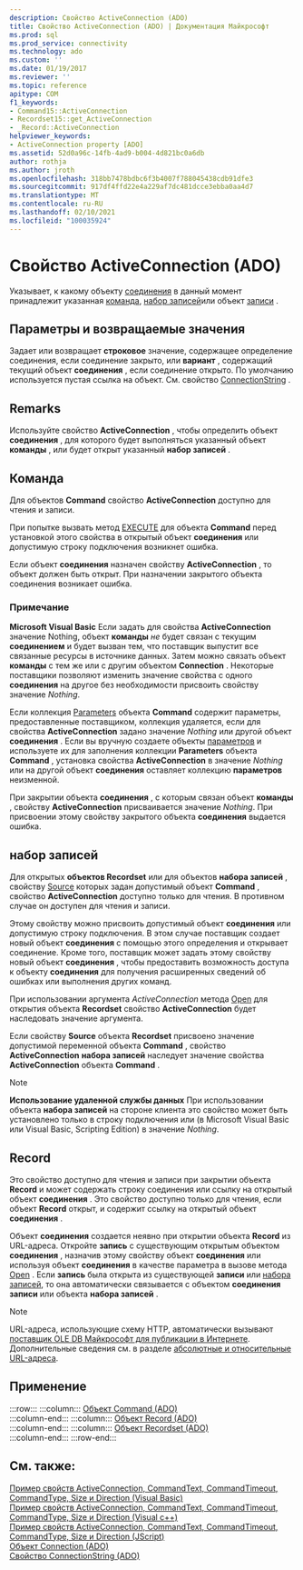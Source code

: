 ```yaml
---
description: Свойство ActiveConnection (ADO)
title: Свойство ActiveConnection (ADO) | Документация Майкрософт
ms.prod: sql
ms.prod_service: connectivity
ms.technology: ado
ms.custom: ''
ms.date: 01/19/2017
ms.reviewer: ''
ms.topic: reference
apitype: COM
f1_keywords:
- Command15::ActiveConnection
- Recordset15::get_ActiveConnection
- _Record::ActiveConnection
helpviewer_keywords:
- ActiveConnection property [ADO]
ms.assetid: 52d0a96c-14fb-4ad9-b004-4d821bc0a6db
author: rothja
ms.author: jroth
ms.openlocfilehash: 318bb7478bdbc6f3b4007f788045438cdb91dfe3
ms.sourcegitcommit: 917df4ffd22e4a229af7dc481dcce3ebba0aa4d7
ms.translationtype: MT
ms.contentlocale: ru-RU
ms.lasthandoff: 02/10/2021
ms.locfileid: "100035924"
---
```

# <a name="activeconnection-property-ado"></a>Свойство ActiveConnection (ADO)
Указывает, к какому объекту [соединения](./connection-object-ado.md) в данный момент принадлежит указанная [команда](./command-object-ado.md), [набор записей](./recordset-object-ado.md)или объект [записи](./record-object-ado.md) .  
  
## <a name="settings-and-return-values"></a>Параметры и возвращаемые значения  
 Задает или возвращает **строковое** значение, содержащее определение соединения, если соединение закрыто, или **вариант** , содержащий текущий объект **соединения** , если соединение открыто. По умолчанию используется пустая ссылка на объект. См. свойство [ConnectionString](./connectionstring-property-ado.md) .  
  
## <a name="remarks"></a>Remarks  
 Используйте свойство **ActiveConnection** , чтобы определить объект **соединения** , для которого будет выполняться указанный объект **команды** , или будет открыт указанный **набор записей** .  
  
## <a name="command"></a>Команда  
 Для объектов **Command** свойство **ActiveConnection** доступно для чтения и записи.  
  
 При попытке вызвать метод [EXECUTE](./execute-method-ado-command.md) для объекта **Command** перед установкой этого свойства в открытый объект **соединения** или допустимую строку подключения возникнет ошибка.  
  
 Если объект **соединения** назначен свойству **ActiveConnection** , то объект должен быть открыт. При назначении закрытого объекта соединения возникает ошибка.  
  
### <a name="note"></a>Примечание  
 **Microsoft Visual Basic** Если задать для свойства **ActiveConnection** значение Nothing, объект **команды** *не* будет связан с текущим **соединением** и будет вызван тем, что поставщик выпустит все связанные ресурсы в источнике данных. Затем можно связать объект **команды** с тем же или с другим объектом **Connection** . Некоторые поставщики позволяют изменить значение свойства с одного **соединения** на другое без необходимости присвоить свойству значение *Nothing*.  
  
 Если коллекция [Parameters](./parameters-collection-ado.md) объекта **Command** содержит параметры, предоставленные поставщиком, коллекция удаляется, если для свойства **ActiveConnection** задано значение *Nothing* или другой объект **соединения** . Если вы вручную создаете объекты [параметров](./parameter-object.md) и используете их для заполнения коллекции **Parameters** объекта **Command** , установка свойства **ActiveConnection** в значение *Nothing* или на другой объект **соединения** оставляет коллекцию **параметров** неизменной.  
  
 При закрытии объекта **соединения** , с которым связан объект **команды** , свойству **ActiveConnection** присваивается значение *Nothing*. При присвоении этому свойству закрытого объекта **соединения** выдается ошибка.  
  
## <a name="recordset"></a>набор записей  
 Для открытых **объектов Recordset** или для объектов **набора записей** , свойству [Source](./source-property-ado-recordset.md) которых задан допустимый объект **Command** , свойство **ActiveConnection** доступно только для чтения. В противном случае он доступен для чтения и записи.  
  
 Этому свойству можно присвоить допустимый объект **соединения** или допустимую строку подключения. В этом случае поставщик создает новый объект **соединения** с помощью этого определения и открывает соединение. Кроме того, поставщик может задать этому свойству новый объект **соединения** , чтобы предоставить возможность доступа к объекту **соединения** для получения расширенных сведений об ошибках или выполнения других команд.  
  
 При использовании аргумента *ActiveConnection* метода [Open](./open-method-ado-recordset.md) для открытия объекта **Recordset** свойство **ActiveConnection** будет наследовать значение аргумента.  
  
 Если свойству **Source** объекта **Recordset** присвоено значение допустимой переменной объекта **Command** , свойство **ActiveConnection** **набора записей** наследует значение свойства **ActiveConnection** объекта **Command** .  
  
> [!NOTE]
>  **Использование удаленной службы данных** При использовании объекта **набора записей** на стороне клиента это свойство может быть установлено только в строку подключения или (в Microsoft Visual Basic или Visual Basic, Scripting Edition) в значение *Nothing*.  
  
## <a name="record"></a>Record  
 Это свойство доступно для чтения и записи при закрытии объекта **Record** и может содержать строку соединения или ссылку на открытый объект **соединения** . Это свойство доступно только для чтения, если объект **Record** открыт, и содержит ссылку на открытый объект **соединения** .  
  
 Объект **соединения** создается неявно при открытии объекта **Record** из URL-адреса. Откройте **запись** с существующим открытым объектом **соединения** , назначив этому свойству объект **соединения** или используя объект **соединения** в качестве параметра в вызове метода [Open](./open-method-ado-record.md) . Если **запись** была открыта из существующей **записи** или [набора записей](./recordset-object-ado.md), то она автоматически связывается с объектом **соединения** **записи** или объекта **набора записей** .  
  
> [!NOTE]
>  URL-адреса, использующие схему HTTP, автоматически вызывают [поставщик OLE DB Майкрософт для публикации в Интернете](../../guide/appendixes/microsoft-ole-db-provider-for-internet-publishing.md). Дополнительные сведения см. в разделе [абсолютные и относительные URL-адреса](../../guide/data/absolute-and-relative-urls.md).  
  
## <a name="applies-to"></a>Применение  

:::row:::
    :::column:::
        [Объект Command (ADO)](./command-object-ado.md)  
    :::column-end:::
    :::column:::
        [Объект Record (ADO)](./record-object-ado.md)  
    :::column-end:::
    :::column:::
        [Объект Recordset (ADO)](./recordset-object-ado.md)  
    :::column-end:::
:::row-end:::

## <a name="see-also"></a>См. также:  
 [Пример свойств ActiveConnection, CommandText, CommandTimeout, CommandType, Size и Direction (Visual Basic)](./activeconnection-commandtext-commandtimeout-commandtype-size-example-vb.md)   
 [Пример свойств ActiveConnection, CommandText, CommandTimeout, CommandType, Size и Direction (Visual c++)](./activeconnection-commandtext-commandtimeout-commandtype-size-example-vc.md)   
 [Пример свойств ActiveConnection, CommandText, CommandTimeout, CommandType, Size и Direction (JScript)](./activeconnection-commandtext-timeout-type-size-example-jscript.md)   
 [Объект Connection (ADO)](./connection-object-ado.md)   
 [Свойство ConnectionString (ADO)](./connectionstring-property-ado.md)